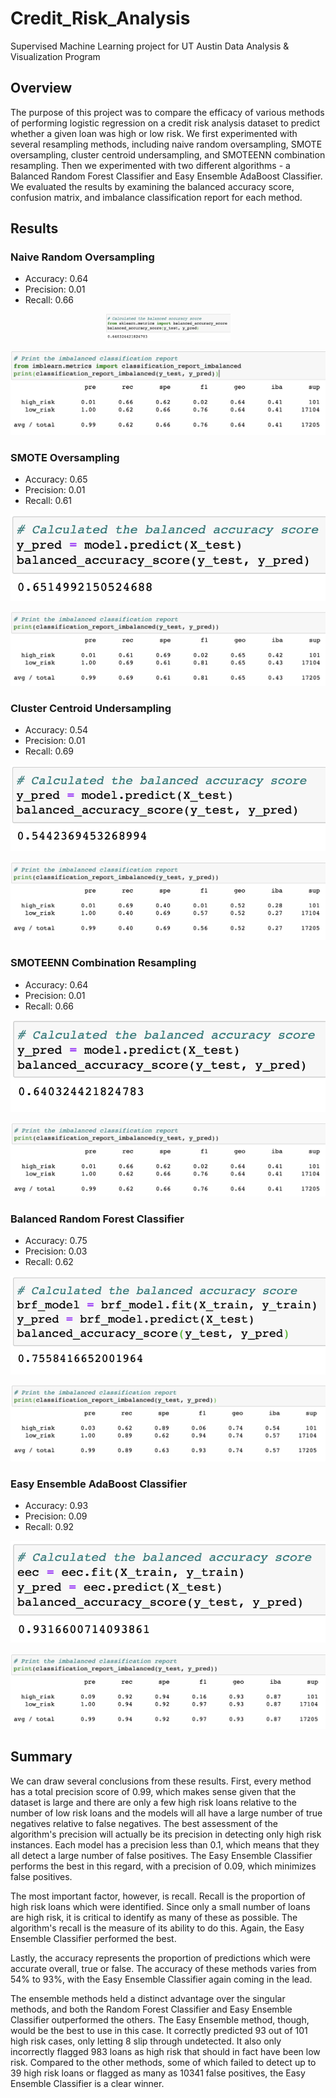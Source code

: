 # Credit_Risk_Analysis
Supervised Machine Learning project for UT Austin Data Analysis &amp; Visualization Program

## Overview
<p>The purpose of this project was to compare the efficacy of various methods of performing logistic regression on a credit risk analysis dataset to predict whether a given loan was high or low risk. We first experimented with several resampling methods, including naive random oversampling, SMOTE oversampling, cluster centroid undersampling, and SMOTEENN combination resampling. Then we experimented with two different algorithms - a Balanced Random Forest Classifier and Easy Ensemble AdaBoost Classifier. We evaluated the results by examining the balanced accuracy score, confusion matrix, and imbalance classification report for each method.
</p>

## Results
### Naive Random Oversampling
- Accuracy: 0.64
- Precision:  0.01
- Recall: 0.66
<p align ="center">
<img src="images/screenshot1.png" alt="Accuracy" width="200"/><br>
</p>
<p align ="center">
<img src="images/screenshot2.png" alt="Precision"/><br>
</p>

### SMOTE Oversampling
- Accuracy: 0.65
- Precision:  0.01
- Recall: 0.61
<p align ="center">
<img src="images/screenshot3.png" alt="Accuracy"/><br>
</p>
<p align ="center">
<img src="images/screenshot4.png" alt="Precision"/><br>
</p>

### Cluster Centroid Undersampling
- Accuracy: 0.54
- Precision:  0.01
- Recall: 0.69
<p align ="center">
<img src="images/screenshot5.png" alt="Accuracy"/><br>
</p>
<p align ="center">
<img src="images/screenshot6.png" alt="Precision"/><br>
</p>

### SMOTEENN Combination Resampling
- Accuracy: 0.64
- Precision:  0.01
- Recall: 0.66
<p align ="center">
<img src="images/screenshot7.png" alt="Accuracy"/><br>
</p>
<p align ="center">
<img src="images/screenshot8.png" alt="Precision"/><br>
</p>

### Balanced Random Forest Classifier
- Accuracy: 0.75
- Precision:  0.03
- Recall: 0.62
<p align ="center">
<img src="images/screenshot9.png" alt="Accuracy"/><br>
</p>
<p align ="center">
<img src="images/screenshot10.png" alt="Precision"/><br>
</p>

### Easy Ensemble AdaBoost Classifier
- Accuracy: 0.93
- Precision: 0.09
- Recall: 0.92
<p align ="center">
<img src="images/screenshot11.png" alt="Accuracy"/><br>
</p>
<p align ="center">
<img src="images/screenshot12.png" alt="Precision"/><br>
</p>

## Summary
<p>We can draw several conclusions from these results. First, every method has a total precision score of 0.99, which makes sense given that the dataset is large and there are only a few high risk loans relative to the number of low risk loans and the models will all have a large number of true negatives relative to false negatives. The best assessment of the algorithm's precision will actually be its precision in detecting only high risk instances. Each model has a precision less than 0.1, which means that they all detect a large number of false positives. The Easy Ensemble Classifier performs the best in this regard, with a precision of 0.09, which minimizes false positives.
</p>
<p>The most important factor, however, is recall. Recall is the proportion of high risk loans which were identified. Since only a small number of loans are high risk, it is critical to identify as many of these as possible. The algorithm's recall is the measure of its ability to do this. Again, the Easy Ensemble Classifier performed the best.
</p>
<p>
Lastly, the accuracy represents the proportion of predictions which were accurate overall, true or false. The accuracy of these methods varies from 54% to 93%, with the Easy Ensemble Classifier again coming in the lead.
</p>
<p>
The ensemble methods held a distinct advantage over the singular methods, and both the Random Forest Classifier and Easy Ensemble Classifier outperformed the others. The Easy Ensemble method, though, would be the best to use in this case. It correctly predicted 93 out of 101 high risk cases, only letting 8 slip through undetected. It also only incorrectly flagged 983 loans as high risk that should in fact have been low risk. Compared to the other methods, some of which failed to detect up to 39 high risk loans or flagged as many as 10341 false positives, the Easy Ensemble Classifier is a clear winner.
</p>

